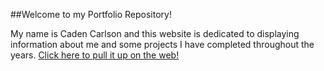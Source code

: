##Welcome to my Portfolio Repository! 

My name is Caden Carlson and this website is dedicated to displaying information about me and some projects I have completed throughout the years. [Click here to pull it up on the web!](cadencarlson.github.io)

